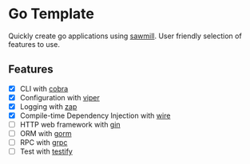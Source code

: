 # Go Template

Quickly create go applications using [sawmill](https://github.com/cqroot/sawmill). User friendly selection of features to use.

## Features

- [x] CLI with [cobra](https://github.com/spf13/cobra)
- [x] Configuration with [viper](https://github.com/spf13/viper)
- [x] Logging with [zap](https://github.com/uber-go/zap)
- [x] Compile-time Dependency Injection with [wire](https://github.com/google/wire)
- [ ] HTTP web framework with [gin](https://github.com/gin-gonic/gin)
- [ ] ORM with [gorm](https://github.com/go-gorm/gorm)
- [ ] RPC with [grpc](https://github.com/grpc/grpc)
- [ ] Test with [testify](https://github.com/stretchr/testify)
